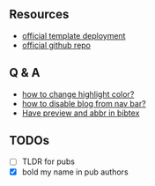 
## Resources

* [official template deployment](https://alshedivat.github.io/)
* [official github repo](https://github.com/alshedivat/al-folio)


## Q & A
* [how to change highlight color?](https://github.com/alshedivat/al-folio/issues/126)
* [how to disable blog from nav bar?](https://github.com/alshedivat/al-folio/issues/1328)
* [Have preview and abbr in bibtex](https://github.com/alshedivat/al-folio/issues/1162)


## TODOs

- [ ] TLDR for pubs
- [x] bold my name in pub authors